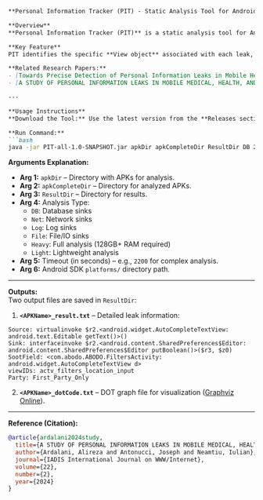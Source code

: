 ```markdown
**Personal Information Tracker (PIT) - Static Analysis Tool for Android**

**Overview**  
**Personal Information Tracker (PIT)** is a static analysis tool for Android applications designed to detect personal information leaks from View objects such as `EditText`, `RadioButton`, `CheckBox`, and `Spinner`. It utilizes **FlowDroid** for taint tracking to trace information flows from sources (e.g., `getText()`, `isChecked()`) to sinks such as **Network**, **File**, **Database**, or **Logs**.

**Key Feature**  
PIT identifies the specific **View object** associated with each leak, making it a pioneer in detecting GUI-based information leaks in Android applications.

**Related Research Papers:**  
- [Towards Precise Detection of Personal Information Leaks in Mobile Health Apps](https://arxiv.org/abs/2410.00277)  
- [A STUDY OF PERSONAL INFORMATION LEAKS IN MOBILE MEDICAL, HEALTH, AND FITNESS APPS](https://www.iadisportal.org/ijwi/papers/2024220207.pdf)  

---

**Usage Instructions**  
**Download the Tool:** Use the latest version from the **Releases section** or the `released/` directory.

**Run Command:**  
```bash
java -jar PIT-all-1.0-SNAPSHOT.jar apkDir apkCompleteDir ResultDir DB 2200 platforms
```

**Arguments Explanation:**  
- **Arg 1:** `apkDir` – Directory with APKs for analysis.  
- **Arg 2:** `apkCompleteDir` – Directory for analyzed APKs.  
- **Arg 3:** `ResultDir` – Directory for results.  
- **Arg 4:** Analysis Type:  
  - `DB`: Database sinks  
  - `Net`: Network sinks  
  - `Log`: Log sinks  
  - `File`: File/IO sinks  
  - `Heavy`: Full analysis (128GB+ RAM required)  
  - `Light`: Lightweight analysis  
- **Arg 5:** Timeout (in seconds) – e.g., `2200` for complex analysis.  
- **Arg 6:** Android SDK `platforms/` directory path.  

---

**Outputs:**  
Two output files are saved in `ResultDir`:  
1. **`<APKName>_result.txt`** – Detailed leak information:  
```plaintext
Source: virtualinvoke $r2.<android.widget.AutoCompleteTextView: android.text.Editable getText()>()
Sink: interfaceinvoke $r2.<android.content.SharedPreferences$Editor: android.content.SharedPreferences$Editor putBoolean()>($r3, $z0)
SootField: <com.abodo.ABODO.FiltersActivity: android.widget.AutoCompleteTextView d>
viewIDs: actv_filters_location_input
Party: First_Party_Only
```
2. **`<APKName>_dotCode.txt`** – DOT graph file for visualization ([Graphviz Online](https://dreampuf.github.io/GraphvizOnline)).  

---

**Reference (Citation):**  
```bibtex
@article{ardalani2024study,
  title={A STUDY OF PERSONAL INFORMATION LEAKS IN MOBILE MEDICAL, HEALTH, AND FITNESS APPS.},
  author={Ardalani, Alireza and Antonucci, Joseph and Neamtiu, Iulian},
  journal={IADIS International Journal on WWW/Internet},
  volume={22},
  number={2},
  year={2024}
}

